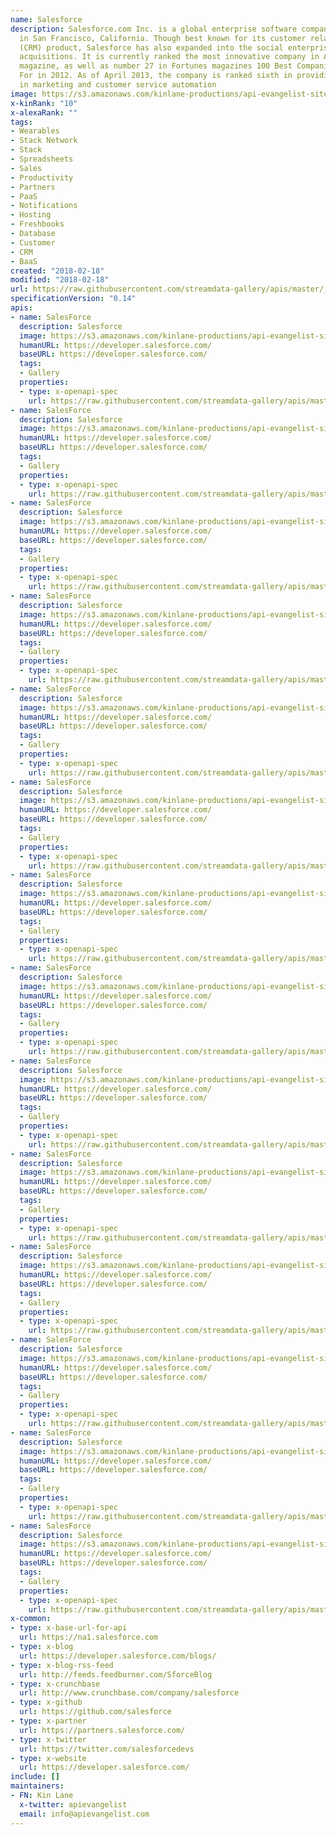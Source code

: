 ```yaml
---
name: Salesforce
description: Salesforce.com Inc. is a global enterprise software company headquartered
  in San Francisco, California. Though best known for its customer relationship management
  (CRM) product, Salesforce has also expanded into the social enterprise arena through
  acquisitions. It is currently ranked the most innovative company in America by Forbes
  magazine, as well as number 27 in Fortunes magazines 100 Best Companies to Work
  For in 2012. As of April 2013, the company is ranked sixth in providing services
  in marketing and customer service automation
image: https://s3.amazonaws.com/kinlane-productions/api-evangelist-site/company/salesforce-logo.png
x-kinRank: "10"
x-alexaRank: ""
tags:
- Wearables
- Stack Network
- Stack
- Spreadsheets
- Sales
- Productivity
- Partners
- PaaS
- Notifications
- Hosting
- Freshbooks
- Database
- Customer
- CRM
- BaaS
created: "2018-02-18"
modified: "2018-02-18"
url: https://raw.githubusercontent.com/streamdata-gallery/apis/master/_productivity/salesforce/apis.yaml
specificationVersion: "0.14"
apis:
- name: SalesForce
  description: Salesforce
  image: https://s3.amazonaws.com/kinlane-productions/api-evangelist-site/company/salesforce-logo.png
  humanURL: https://developer.salesforce.com/
  baseURL: https://developer.salesforce.com/
  tags:
  - Gallery
  properties:
  - type: x-openapi-spec
    url: https://raw.githubusercontent.com/streamdata-gallery/apis/master/_productivity/salesforce/version-get.md
- name: SalesForce
  description: Salesforce
  image: https://s3.amazonaws.com/kinlane-productions/api-evangelist-site/company/salesforce-logo.png
  humanURL: https://developer.salesforce.com/
  baseURL: https://developer.salesforce.com/
  tags:
  - Gallery
  properties:
  - type: x-openapi-spec
    url: https://raw.githubusercontent.com/streamdata-gallery/apis/master/_productivity/salesforce/version-query-get.md
- name: SalesForce
  description: Salesforce
  image: https://s3.amazonaws.com/kinlane-productions/api-evangelist-site/company/salesforce-logo.png
  humanURL: https://developer.salesforce.com/
  baseURL: https://developer.salesforce.com/
  tags:
  - Gallery
  properties:
  - type: x-openapi-spec
    url: https://raw.githubusercontent.com/streamdata-gallery/apis/master/_productivity/salesforce/version-query-id-get.md
- name: SalesForce
  description: Salesforce
  image: https://s3.amazonaws.com/kinlane-productions/api-evangelist-site/company/salesforce-logo.png
  humanURL: https://developer.salesforce.com/
  baseURL: https://developer.salesforce.com/
  tags:
  - Gallery
  properties:
  - type: x-openapi-spec
    url: https://raw.githubusercontent.com/streamdata-gallery/apis/master/_productivity/salesforce/version-search-get.md
- name: SalesForce
  description: Salesforce
  image: https://s3.amazonaws.com/kinlane-productions/api-evangelist-site/company/salesforce-logo.png
  humanURL: https://developer.salesforce.com/
  baseURL: https://developer.salesforce.com/
  tags:
  - Gallery
  properties:
  - type: x-openapi-spec
    url: https://raw.githubusercontent.com/streamdata-gallery/apis/master/_productivity/salesforce/version-sobjects-get.md
- name: SalesForce
  description: Salesforce
  image: https://s3.amazonaws.com/kinlane-productions/api-evangelist-site/company/salesforce-logo.png
  humanURL: https://developer.salesforce.com/
  baseURL: https://developer.salesforce.com/
  tags:
  - Gallery
  properties:
  - type: x-openapi-spec
    url: https://raw.githubusercontent.com/streamdata-gallery/apis/master/_productivity/salesforce/version-sobjects-user-id-password-delete.md
- name: SalesForce
  description: Salesforce
  image: https://s3.amazonaws.com/kinlane-productions/api-evangelist-site/company/salesforce-logo.png
  humanURL: https://developer.salesforce.com/
  baseURL: https://developer.salesforce.com/
  tags:
  - Gallery
  properties:
  - type: x-openapi-spec
    url: https://raw.githubusercontent.com/streamdata-gallery/apis/master/_productivity/salesforce/version-sobjects-user-id-password-get.md
- name: SalesForce
  description: Salesforce
  image: https://s3.amazonaws.com/kinlane-productions/api-evangelist-site/company/salesforce-logo.png
  humanURL: https://developer.salesforce.com/
  baseURL: https://developer.salesforce.com/
  tags:
  - Gallery
  properties:
  - type: x-openapi-spec
    url: https://raw.githubusercontent.com/streamdata-gallery/apis/master/_productivity/salesforce/version-sobjects-user-id-password-post.md
- name: SalesForce
  description: Salesforce
  image: https://s3.amazonaws.com/kinlane-productions/api-evangelist-site/company/salesforce-logo.png
  humanURL: https://developer.salesforce.com/
  baseURL: https://developer.salesforce.com/
  tags:
  - Gallery
  properties:
  - type: x-openapi-spec
    url: https://raw.githubusercontent.com/streamdata-gallery/apis/master/_productivity/salesforce/version-sobjects-sobject-get.md
- name: SalesForce
  description: Salesforce
  image: https://s3.amazonaws.com/kinlane-productions/api-evangelist-site/company/salesforce-logo.png
  humanURL: https://developer.salesforce.com/
  baseURL: https://developer.salesforce.com/
  tags:
  - Gallery
  properties:
  - type: x-openapi-spec
    url: https://raw.githubusercontent.com/streamdata-gallery/apis/master/_productivity/salesforce/version-sobjects-sobject-post.md
- name: SalesForce
  description: Salesforce
  image: https://s3.amazonaws.com/kinlane-productions/api-evangelist-site/company/salesforce-logo.png
  humanURL: https://developer.salesforce.com/
  baseURL: https://developer.salesforce.com/
  tags:
  - Gallery
  properties:
  - type: x-openapi-spec
    url: https://raw.githubusercontent.com/streamdata-gallery/apis/master/_productivity/salesforce/version-sobjects-sobject-describe-get.md
- name: SalesForce
  description: Salesforce
  image: https://s3.amazonaws.com/kinlane-productions/api-evangelist-site/company/salesforce-logo.png
  humanURL: https://developer.salesforce.com/
  baseURL: https://developer.salesforce.com/
  tags:
  - Gallery
  properties:
  - type: x-openapi-spec
    url: https://raw.githubusercontent.com/streamdata-gallery/apis/master/_productivity/salesforce/version-sobjects-sobject-id-delete.md
- name: SalesForce
  description: Salesforce
  image: https://s3.amazonaws.com/kinlane-productions/api-evangelist-site/company/salesforce-logo.png
  humanURL: https://developer.salesforce.com/
  baseURL: https://developer.salesforce.com/
  tags:
  - Gallery
  properties:
  - type: x-openapi-spec
    url: https://raw.githubusercontent.com/streamdata-gallery/apis/master/_productivity/salesforce/version-sobjects-sobject-id-get.md
- name: SalesForce
  description: Salesforce
  image: https://s3.amazonaws.com/kinlane-productions/api-evangelist-site/company/salesforce-logo.png
  humanURL: https://developer.salesforce.com/
  baseURL: https://developer.salesforce.com/
  tags:
  - Gallery
  properties:
  - type: x-openapi-spec
    url: https://raw.githubusercontent.com/streamdata-gallery/apis/master/_productivity/salesforce/version-sobjects-sobject-id-blobfield-get.md
x-common:
- type: x-base-url-for-api
  url: https://na1.salesforce.com
- type: x-blog
  url: https://developer.salesforce.com/blogs/
- type: x-blog-rss-feed
  url: http://feeds.feedburner.com/SforceBlog
- type: x-crunchbase
  url: http://www.crunchbase.com/company/salesforce
- type: x-github
  url: https://github.com/salesforce
- type: x-partner
  url: https://partners.salesforce.com/
- type: x-twitter
  url: https://twitter.com/salesforcedevs
- type: x-website
  url: https://developer.salesforce.com/
include: []
maintainers:
- FN: Kin Lane
  x-twitter: apievangelist
  email: info@apievangelist.com
---
```


